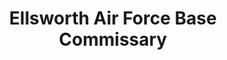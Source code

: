 ---
title: "Ellsworth Air Force Base Commissary"
url: /ellsworth-air-force-base/ellsworth-air-force-base-commissary/
shop: Supermarkt
---